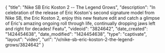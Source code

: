 {
    "title": "Nike SB Eric Koston 2 -- The Legend Grows",
    "description": "In celebration of the release of Eric Koston's second signature model from Nike SB, the Eric Koston 2, enjoy this new feature edit and catch a glimpse of Eric's amazing ongoing roll through life, continually dropping jaws left and right for decades! Featu",
    "videoid": "3824642",
    "date_created": "1424454638",
    "date_modified": "1424454638",
    "type": "captivate",
    "layout": "video",
    "url": "\/v\/nike-sb-eric-koston-2-the-legend-grows\/3824642"
}